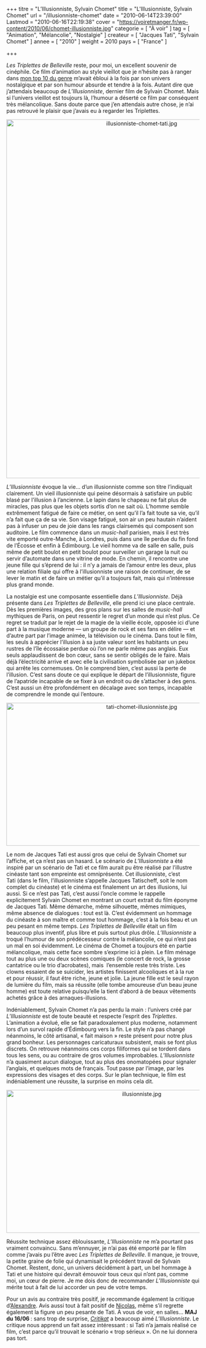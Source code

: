 +++
titre = "L&rsquo;Illusionniste, Sylvain Chomet"
title = "L'Illusionniste, Sylvain Chomet"
url = "/illusionniste-chomet"
date = "2010-06-14T23:39:00"
Lastmod = "2010-06-16T22:19:38"
cover = "https://voiretmanger.fr/wp-content/2010/06/chomet-illusionniste.jpg"
categorie = [ "À voir" ]
tag = [ "Animation", "Mélancolie", "Nostalgie" ]
createur = [ "Jacques Tati", "Sylvain Chomet" ]
annee = [ "2010" ]
weight = 2010
pays = [ "France" ]

+++

<p><em>Les Triplettes de Belleville</em> reste, pour moi, un excellent souvenir de cinéphile. Ce film d&rsquo;animation au style vieillot que je n&rsquo;hésite pas à ranger dans <a href="https://voiretmanger.fr/2010/04/27/10-films-animation/">mon top 10 du genre</a> m&rsquo;avait ébloui à la fois par son univers nostalgique et par son humour absurde et tendre à la fois. Autant dire que j&rsquo;attendais beaucoup de <em>L&rsquo;Illusionniste</em>, dernier film de Sylvain Chomet. Mais si l&rsquo;univers vieillot est toujours là, l&rsquo;humour a déserté ce film par conséquent très mélancolique. Sans doute parce que j&rsquo;en attendais autre chose, je n&rsquo;ai pas retrouvé le plaisir que j&rsquo;avais eu à regarder les Triplettes.</p>
<p><a href="http://www.allocine.fr/film/fichefilm_gen_cfilm=120782.html"></a></p>
<p style="text-align: center;"><a href="http://www.allocine.fr/film/fichefilm_gen_cfilm=120782.html" target="_blank"></a></p>
<p><a href="http://www.allocine.fr/film/fichefilm_gen_cfilm=120782.html" target="_blank"></a></p>
<p><a href="http://www.allocine.fr/film/fichefilm_gen_cfilm=120782.html" target="_blank"></a></p>
<p><a href="http://www.allocine.fr/film/fichefilm_gen_cfilm=120782.html" target="_blank"> </a></p>
<p><a href="http://www.allocine.fr/film/fichefilm_gen_cfilm=120782.html" target="_blank"></p>
<div style="text-align: center;"><img class="aligncenter" src="https://voiretmanger.fr/wp-content/2010/06/illusionniste-chomet-tati.jpg" border="0" alt="illusionniste-chomet-tati.jpg" width="690" height="936" /></div>
<p></a></p>
<p><em>L&rsquo;Illusionniste</em> évoque la vie… d&rsquo;un illusionniste comme son titre l&rsquo;indiquait clairement. Un vieil illusionniste qui peine désormais à satisfaire un public blasé par l&rsquo;illusion à l&rsquo;ancienne. Le lapin dans le chapeau ne fait plus de miracles, pas plus que les objets sortis d&rsquo;on ne sait où. L&rsquo;homme semble extrêmement fatigué de faire ce métier, on sent qu&rsquo;il l&rsquo;a fait toute sa vie, qu&rsquo;il n&rsquo;a fait que ça de sa vie. Son visage fatigué, son air un peu hautain n&rsquo;aident pas à infuser un peu de joie dans les rangs clairsemés qui composent son auditoire. Le film commence dans un <em>music-hall</em> parisien, mais il est très vite emporté outre-Manche, à Londres, puis dans une île perdue du fin fond de l&rsquo;Écosse et enfin à Édimbourg. Le vieil homme va de salle en salle, puis même de petit boulot en petit boulot pour surveiller un garage la nuit ou servir d&rsquo;automate dans une vitrine de mode. En chemin, il rencontre une jeune fille qui s&rsquo;éprend de lui : il n&rsquo;y a jamais de l&rsquo;amour entre les deux, plus une relation filiale qui offre à l&rsquo;illusionniste une raison de continuer, de se lever le matin et de faire un métier qu&rsquo;il a toujours fait, mais qui n&rsquo;intéresse plus grand monde.</p>
<p>La nostalgie est une composante essentielle dans <em>L&rsquo;Illusionniste</em>. Déjà présente dans <em>Les Triplettes de Belleville</em>, elle prend ici une place centrale. Dès les premières images, des gros plans sur les salles de <em>music-hall</em> mythiques de Paris, on peut ressentir le regret d&rsquo;un monde qui n&rsquo;est plus. Ce regret se traduit par le rejet de la magie de la vieille école, opposée ici d&rsquo;une part à la musique moderne — un groupe de rock et ses fans en délire — et d&rsquo;autre part par l&rsquo;image animée, la télévision ou le cinéma. Dans tout le film, les seuls à apprécier l&rsquo;illusion à sa juste valeur sont les habitants un peu rustres de l&rsquo;île écossaise perdue où l&rsquo;on ne parle même pas anglais. Eux seuls applaudissent de bon cœur, sans se sentir obligés de le faire. Mais déjà l&rsquo;électricité arrive et avec elle la civilisation symbolisée par un jukebox qui arrête les cornemuses. On le comprend bien, c&rsquo;est aussi la perte de l&rsquo;illusion. C&rsquo;est sans doute ce qui explique le départ de l&rsquo;illusionniste, figure de l&rsquo;apatride incapable de se fixer à un endroit ou de s&rsquo;attacher à des gens. C&rsquo;est aussi un être profondément en décalage avec son temps, incapable de comprendre le monde qui l&rsquo;entoure.</p>
<div style="text-align: center;"><img class="aligncenter" src="https://voiretmanger.fr/wp-content/2010/06/tati-chomet-illusionniste.jpg" border="0" alt="tati-chomet-illusionniste.jpg" width="690" height="373" /></div>
<p>Le nom de Jacques Tati est aussi gros que celui de Sylvain Chomet sur l&rsquo;affiche, et ça n&rsquo;est pas un hasard. Le scénario de <em>L&rsquo;Illusionniste</em> a été inspiré par un scénario de Tati et ce film aurait pu être réalisé par l&rsquo;illustre cinéaste tant son empreinte est omniprésente. Cet illusionniste, c&rsquo;est Tati (dans le film, l&rsquo;illusionniste s&rsquo;appelle Jacques Tatischeff, soit le nom complet du cinéaste) et le cinéma est finalement un art des illusions, lui aussi. Si ce n&rsquo;est pas Tati, c&rsquo;est aussi l&rsquo;oncle comme le rappelle explicitement Sylvain Chomet en montrant un court extrait du film éponyme de Jacques Tati. Même démarche, même silhouette, mêmes mimiques, même absence de dialogues : tout est là. C&rsquo;est évidemment un hommage du cinéaste à son maître et comme tout hommage, c&rsquo;est à la fois beau et un peu pesant en même temps. <em>Les Triplettes de Belleville</em> était un film beaucoup plus inventif, plus libre et puis surtout plus drôle. <em>L&rsquo;Illusionniste</em> a troqué l&rsquo;humour de son prédécesseur contre la mélancolie, ce qui n&rsquo;est pas un mal en soi évidemment. Le cinéma de Chomet a toujours été en partie mélancolique, mais cette face sombre s&rsquo;exprime ici à plein. Le film ménage tout au plus une ou deux scènes comiques (le concert de rock, la grosse cantatrice ou le trio d&rsquo;acrobates), mais  l&rsquo;ensemble reste très triste. Les clowns essaient de se suicider, les artistes finissent alcooliques et à la rue et pour réussir, il faut être riche, jeune et jolie. La jeune fille est le seul rayon de lumière du film, mais sa réussite (elle tombe amoureuse d&rsquo;un beau jeune homme) est toute relative puisqu&rsquo;elle la tient d&rsquo;abord à de beaux vêtements achetés grâce à des arnaques-illusions.</p>
<p>Indéniablement, Sylvain Chomet n&rsquo;a pas perdu la main : l&rsquo;univers créé par <em>L&rsquo;Illusionniste</em> est de toute beauté et respecte l&rsquo;esprit des <em>Triplettes</em>. L&rsquo;animation a évolué, elle se fait paradoxalement plus moderne, notamment lors d&rsquo;un survol rapide d&rsquo;Édimbourg vers la fin. Le style n&rsquo;a pas changé néanmoins, le côté artisanal, &laquo;&nbsp;fait maison&nbsp;&raquo; reste présent pour notre plus grand bonheur. Les personnages caricaturaux subsistent, mais se font plus discrets. On retrouve néanmoins ces corps filiformes qui se tordent dans tous les sens, ou au contraire de gros volumes improbables. <em>L&rsquo;Illusionniste</em> n&rsquo;a quasiment aucun dialogue, tout au plus des onomatopées pour signaler l&rsquo;anglais, et quelques mots de français. Tout passe par l&rsquo;image, par les expressions des visages et des corps. Sur le plan technique, le film est indéniablement une réussite, la surprise en moins cela dit.</p>
<div style="text-align: center;"><img class="aligncenter" src="https://voiretmanger.fr/wp-content/2010/06/illusionniste.jpg" border="0" alt="illusionniste.jpg" width="690" height="373" /></div>
<p>Réussite technique assez éblouissante, <em>L&rsquo;Illusionniste</em> ne m&rsquo;a pourtant pas vraiment convaincu. Sans m&rsquo;ennuyer, je n&rsquo;ai pas été emporté par le film comme j&rsquo;avais pu l&rsquo;être avec <em>Les Triplettes de Belleville</em>. Il manque, je trouve, la petite graine de folie qui dynamisait le précédent travail de Sylvain Chomet. Restent, donc, un univers décidément à part, un bel hommage à Tati et une histoire qui devrait émouvoir tous ceux qui n&rsquo;ont pas, comme moi, un cœur de pierre. Je me dois donc de recommander <em>L&rsquo;Illusionniste</em> qui mérite tout à fait de lui accorder un peu de votre temps.</p>
<p>Pour un avis au contraire très positif, je recommande également la critique d&rsquo;<a href="http://www.plan-c.fr/article-l-illusionniste-la-magie-de-chomet-51119992.html">Alexandre</a>. Avis aussi tout à fait positif de <a href="http://www.filmosphere.com/2010/05/critique-lillusionniste-the-illusionist-2010/">Nicolas</a>, même s&rsquo;il regrette également la figure un peu pesante de Tati. À vous de voir, en salles… <strong>MAJ du 16/06 </strong>: sans trop de surprise, <a href="http://www.critikat.com/L-Illusionniste.html" target="_blank"><em>Critikat</em></a> a beaucoup aimé <em>L&rsquo;Illusionniste</em>. Le critique nous apprend un fait assez intéressant : si Tati n&rsquo;a jamais réalisé ce film, c&rsquo;est parce qu&rsquo;il trouvait le scénario &laquo;&nbsp;trop sérieux&nbsp;&raquo;. On ne lui donnera pas tort.</p>

